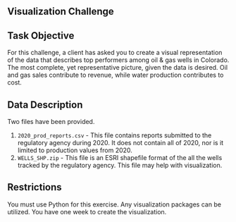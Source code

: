 Visualization Challenge
--------------------------

## Task Objective

For this challenge, a client has asked you to create a visual representation of the data that describes top performers among oil & gas wells in Colorado. The most complete, yet representative picture, given the data is desired. Oil and gas sales contribute to revenue, while water production contributes to cost.

## Data Description

Two files have been provided. 

1. `2020_prod_reports.csv` - This file contains reports submitted to the regulatory agency during 2020. It does not contain all of 2020, nor is it limited to production values from 2020.
2. `WELLS_SHP.zip` - This file is an ESRI shapefile format of the all the wells tracked by the regulatory agency. This file may help with visualization.

## Restrictions

You must use Python for this exercise. Any visualization packages can be utilized. You have one week to create the visualization.
